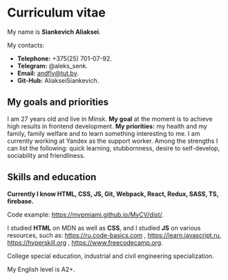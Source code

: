 # Curriculum vitae

My name is **Siankevich Aliaksei**.

My contacts:

- **Telephone:** +375(25) 701-07-92.
- **Telegram:** @aleks_senk.
- **Email:** andfly@tut.by.
- **Git-Hub:** AliakseiSiankevich.

## My goals and priorities

I am 27 years old and live in Minsk. **My goal** at the moment is to achieve high results in frontend development. **My priorities:** my health and my family, family welfare and to learn something interesting to me. I am currently working at Yandex as the support worker. Among the strengths I can list the following: quick learning, stubbornness, desire to self-develop, sociability and friendliness.

## Skills and education

**Currently I know HTML, CSS, JS, Git, Webpack, React, Redux, SASS, TS, firebase.**

Code example: https://mvpmiami.github.io/MyCV/dist/.

I studied **HTML** on MDN as well as **CSS**, and I studied **JS** on various resources, such as: https://ru.code-basics.com , https://learn.javascript.ru, https://hyperskill.org , https://www.freecodecamp.org.

College special education, industrial and civil engineering specialization.

My English level is A2+.
